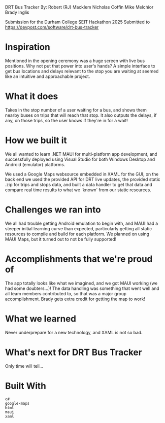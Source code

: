 DRT Bus Tracker
By:
    Robert (RJ) Macklem
    Nicholas Coffin
    Mike Melchior
    Brady Inglis

Submission for the Durham College SEIT Hackathon 2025
Submitted to https://devpost.com/software/drt-bus-tracker

# Inspiration
Mentioned in the opening ceremony was a huge screen with live bus positions. Why not put that power into user's hands? A simple interface to get bus locations and delays relevant to the stop you are waiting at seemed like an intuitive and approachable project.

# What it does
Takes in the stop number of a user waiting for a bus, and shows them nearby buses on trips that will reach that stop. It also outputs the delays, if any, on those trips, so the user knows if they're in for a wait!

# How we built it
We all wanted to learn .NET MAUI for multi-platform app development, and successfully deployed using Visual Studio for both Windows Desktop and Android (emulator) platforms.

We used a Google Maps websource embedded in XAML for the GUI, on the back end we used the provided API for DRT live updates, the provided static .zip for trips and stops data, and built a data handler to get that data and compare real time results to what we 'known' from our static resources.

# Challenges we ran into
We all had trouble getting Android emulation to begin with, and MAUI had a steeper initial learning curve than expected, particularly getting all static resources to compile and build for each platform. We planned on using MAUI Maps, but it turned out to not be fully supported!

# Accomplishments that we're proud of
The app totally looks like what we imagined, and we got MAUI working (we had some doubters...)! The data handling was something that went well and all team members contributed to, so that was a major group accomplishment. Brady gets extra credit for getting the map to work!

# What we learned
Never underprepare for a new technology, and XAML is not so bad.

# What's next for DRT Bus Tracker
Only time will tell...

# Built With

    c#
    google-maps
    html
    maui
    xaml


